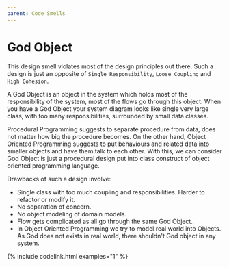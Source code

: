 ```yaml
---
parent: Code Smells
---
```


# God Object
This design smell violates most of the design principles out there.
Such a design is just an opposite of `Single Responsibility`, `Loose Coupling` and `High Cohesion`.

A God Object is an object in the system which holds most of the responsibility of the system, most of the flows go through this object. When you have a God Object your system diagram looks like single very large class, with too many responsibilities, surrounded by small data classes.

Procedural Programming suggests to separate procedure from data, does not matter how big the procedure becomes.
On the other hand, Object Oriented Programming suggests to put behaviours and related data into smaller objects and have them talk to each other.
With this, we can consider God Object is just a procedural design put into class construct of object oriented programming language.

Drawbacks of such a design involve:
* Single class with too much coupling and responsibilities. Harder to refactor or modify it.
* No separation of concern.
* No object modeling of domain models.
* Flow gets complicated as all go through the same God Object.
* In Object Oriented Programming we try to model real world into Objects. 
As God does not exists in real world, there shouldn't God object in any system. 

{% include codelink.html examples="1" %}